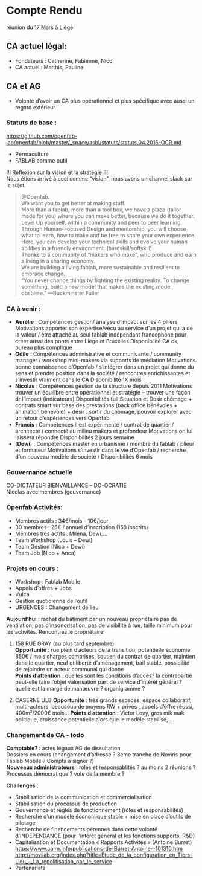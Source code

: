 # Compte Rendu
réunion du 17 Mars à Liège

## CA actuel légal:
- Fondateurs : Catherine, Fabienne, Nico
- CA actuel : Matthis, Pauline

## CA et AG
- Volonté d’avoir un CA plus opérationnel et plus spécifique avec aussi un regard extérieur

### Statuts de base :
https://github.com/openfab-lab/openfab/blob/master/_space/asbl/statuts/statuts.04.2016-OCR.md
- Permaculture
- FABLAB comme outil  

!!! Réflexion sur la vision et la stratégie !!!  
 Nous étions arrivé à ceci comme “vision”, nous avons un channel slack sur le sujet.

> @Openfab.  
We want you to get better at making stuff.  
More than a fablab, more than a tool box, we have a place (tailor made for you) where you can make better, because we do it together.
> Level Up yourself, within a community and peer to peer learning.  
Through Human-Focused Design and mentorship, you will choose what to learn, how to make and be free to share your own experience.  
Here, you can develop your technical skills and evolve your human abilities in a friendly environment. (hardskill/softskill)  
Thanks to a community of “makers who make”, who produce and earn a living in a sharing economy.  
We are building a living fablab, more sustainable and resilient to embrace change.  
“You never change things by fighting the existing reality. To change something, build a new model that makes the existing model obsolete.” —Buckminster Fuller

### CA à venir :
- **Aurélie** : Compétences gestion/ analyse d’impact sur les 4 piliers
Motivations apporter son expertise/vécu au service d’un projet qui a de la valeur /  être attaché au seul fablab indépendant francophone pour créer aussi des ponts entre Liège et Bruxelles
Disponibilité CA ok, bureau plus compliqué
- **Odile** : Compétences administrative et communicante / community manager / workshop mini-makers via supports de médiation
Motivations bonne connaissance d’Openfab / s’intégrer dans un projet qui donne du sens et prendre position dans la société / rencontres enrichissantes et s’investir vraiment dans le CA
Disponibilité 1X mois
- **Nicolas** : Compétences gestion de la structure depuis 2011
Motivations trouver un équilibre entre opérationnel et stratégie – trouver une façon dr l’impact (indicateurs)
Disponibilités full
Situation et Desir chômage + contrats smart  sur base des prestations (back office bénévoles + animation bénévole)  + désir : sortir du chômage, pouvoir explorer avec un retour d’expériences vers Openfab
- **Francis** : Compétences il est expérimenté / contrat de quartier / architecte / connecté au milieu makers et profondeur
Motivations on lui laissera répondre
Disponibilités 2 jours semaine
- (**Dewi**) : Compétences master en urbanisme / membre du fablab / plieur et formateur
Motivations s’investir dans le vie d’Openfab / recherche d’un nouveau modèle de société /
Disponibilités 6 mois

### Gouvernance actuelle
CO-DICTATEUR BIENVAILLANCE – DO-OCRATIE  
Nicolas avec membres (gouvernance)


### Openfab Activités:
- Membres actifs : 34€/mois – 10€/jour
- 30 membres : 25€ / annuel d’inscription (150 inscrits)
- Membres très actifs : Miléna, Dewi,…
- Team Workshop (Louis – Dewi)
- Team Gestion (Nico + Dewi)
- Team Job (Nico + Anca)

### Projets en cours :
- Workshop : Fablab Mobile
- Appels d’offres + Jobs
- Vulca
- Gestion quotidienne de l’outil
- URGENCES : Changement de lieu

**Aujourd’hui** : rachat du bâtiment par un nouveau propriétaire pas de ventilation, pas d’insonorisation, pas de visibilité à rue, taille minimum pour les activités. Rencontrez le propriétaire  

1. 158 RUE GRAY (au plus tard septembre)  
**Opportunité** : rue plein d’acteurs de la transition, potentielle économie 850€ / mois charges comprises, soutien du contrat de quartier, maintien dans le quartier, neuf et liberté d’aménagement, bail stable, possibilité de rejoindre un acteur communal qui donne  
**Points d’attention** : quelles sont les conditions d’accès? la contrepartie peut-elle faire l’objet valorisation part de service d’intérêt général ? quelle est la marge de manœuvre ? organigramme ?

2. CASERNE ULB
**Opportunité** : très grands espaces, espace collaboratif, multi-acteurs, beaucoup de moyens RW + privés , appels d’offre réussi, 400m²/2000€ mois…
**Points d’attention** : Victor Levy, gros mik mak politique, croissance potentielle alors que le modèle stabilisé, …  

### Changement de CA - todo
**Comptable?** : actes légaux  AG de dissultation  
Dossiers en cours (changement d’adresse ? 3eme tranche de Noviris pour Fablab Mobile ? Compta à signer ?)  
**Nouveaux administrateurs** : roles et responsablités ? au moins 2 réunions ?
Processus démocratique ? vote de la membre ?

**Challenges** :
- Stabilisation de la communication et commercialisation
- Stabilisation du processus de production
- Gouvernance et règles de fonctionnement (rôles et responsabilités)
- Recherche d’un modèle économique stable + mise en place d’outils de pilotage
- Recherche de financements pérennes dans cette volonté d’INDEPENDANCE (pour l’intérêt général et les fonctions supports, R&D)
- Capitalisation et Documentation « Rapports Activités » (Antoine Burret)  
https://www.cairn.info/publications-de-Burret-Antoine--101310.htm
http://movilab.org/index.php?title=Etude_de_la_configuration_en_Tiers-Lieu_-_La_repolitisation_par_le_service
- Partenariats
